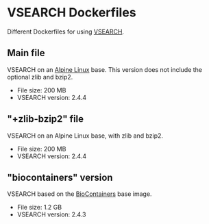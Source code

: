 # VSEARCH Dockerfiles

Different Dockerfiles for using [VSEARCH](https://github.com/torognes/vsearch).

## Main file
VSEARCH on an [Alpine Linux](https://www.alpinelinux.org/) base.
This version does not include the optional zlib and bzip2.

 - File size: 200 MB
 - VSEARCH version: 2.4.4

## "+zlib-bzip2" file
VSEARCH on an Alpine Linux base, with zlib and bzip2.

 - File size: 200 MB
 - VSEARCH version: 2.4.4

## "biocontainers" version
VSEARCH based on the [BioContainers](http://biocontainers.pro/) base image.

 - File size: 1.2 GB
 - VSEARCH version: 2.4.3
